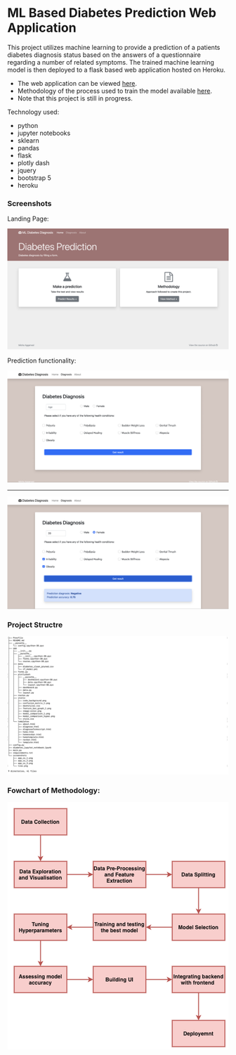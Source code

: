 # ML Based Diabetes Prediction Web Application

This project utilizes machine learning to provide a prediction of a patients diabetes diagnosis status based on the answers of a questionnaire regarding a number of related symptoms. The trained machine learning model is then deployed to a flask based web application hosted on Heroku.

- The web application can be viewed [here](https://protected-savannah-77193.herokuapp.com/).
- Methodology of the process used to train the model available [here](https://protected-savannah-77193.herokuapp.com/about).
- Note that this project is still in progress.

Technology used:
- python
- jupyter notebooks
- sklearn
- pandas
- flask
- plotly dash
- jquery
- bootstrap 5
- heroku

### Screenshots

Landing Page:

![Screenshot 1](/screenshots/app_ss_1.png)

Prediction functionality:

![Screenshot 2](/screenshots/app_ss_2.png)

---
![Screenshot 3](/screenshots/app_ss_3.png)

### Project Structre
![Screenshot 1](/screenshots/ProjectStructure.png)

### Fowchart of Methodology:
![Screenshot 1](/screenshots/Flowchart_of_methodology.png)
